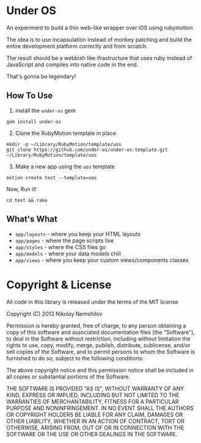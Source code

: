 # Under OS

An experiment to build a thin web-like wrapper over iOS using rubymotion

The idea is to use incapsulation instead of monkey patching and build the
entire development platform correctly and from scratch.

The result should be a webbish like ifrastructure that uses ruby instead
of JavaScript and compiles into native code in the end.

That's gonna be legendary!

## How To Use

1) install the `under-os` gem

```
gem install under-os
```

2) Clone the RubyMotion template in place

```
mkdir -p ~/Library/RubyMotion/template/uos
git clone https://github.com/under-os/under-os-template.git ~/Library/RubyMotion/template/uos
```

3) Make a new app using the `uos` template

```
motion create test --template=uos
```

Now, Run it!

```
cd test && rake
```

## What's What

* `app/layouts` - where you keep your HTML layouts
* `app/pages` - where the page scripts live
* `app/styles` - where the CSS files go
* `app/models` - where your data models chill
* `app/views` - where you keep your custom views/components classes


# Copyright & License

All code in this library is released under the terms of the MIT license

Copyright (C) 2013 Nikolay Nemshilov

Permission is hereby granted, free of charge, to any person obtaining a copy
of this software and associated documentation files (the "Software"), to deal
in the Software without restriction, including without limitation the rights
to use, copy, modify, merge, publish, distribute, sublicense, and/or sell copies
of the Software, and to permit persons to whom the Software is furnished to do so,
subject to the following conditions:

The above copyright notice and this permission notice shall be included in all
copies or substantial portions of the Software.

THE SOFTWARE IS PROVIDED "AS IS", WITHOUT WARRANTY OF ANY KIND, EXPRESS OR IMPLIED,
INCLUDING BUT NOT LIMITED TO THE WARRANTIES OF MERCHANTABILITY, FITNESS FOR A
PARTICULAR PURPOSE AND NONINFRINGEMENT. IN NO EVENT SHALL THE AUTHORS OR COPYRIGHT
HOLDERS BE LIABLE FOR ANY CLAIM, DAMAGES OR OTHER LIABILITY, WHETHER IN AN ACTION
OF CONTRACT, TORT OR OTHERWISE, ARISING FROM, OUT OF OR IN CONNECTION WITH THE
SOFTWARE OR THE USE OR OTHER DEALINGS IN THE SOFTWARE.
